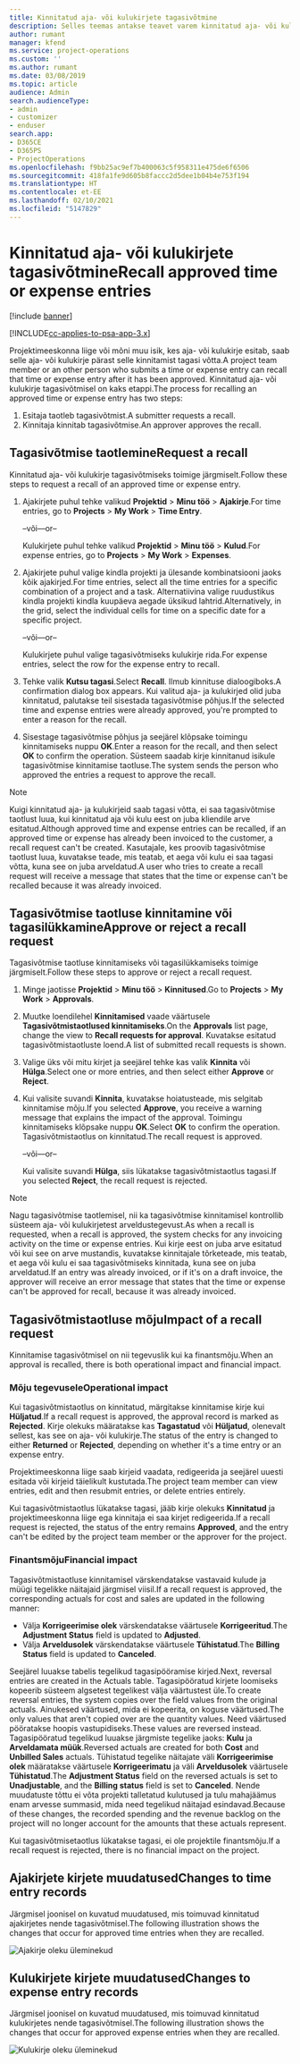 ```yaml
---
title: Kinnitatud aja- või kulukirjete tagasivõtmine
description: Selles teemas antakse teavet varem kinnitatud aja- või kulukirjete tagasivõtmise kohta.
author: rumant
manager: kfend
ms.service: project-operations
ms.custom: ''
ms.author: rumant
ms.date: 03/08/2019
ms.topic: article
audience: Admin
search.audienceType:
- admin
- customizer
- enduser
search.app:
- D365CE
- D365PS
- ProjectOperations
ms.openlocfilehash: f9bb25ac9ef7b400063c5f958311e475de6f6506
ms.sourcegitcommit: 418fa1fe9d605b8faccc2d5dee1b04b4e753f194
ms.translationtype: HT
ms.contentlocale: et-EE
ms.lasthandoff: 02/10/2021
ms.locfileid: "5147829"
---
```

# <a name="recall-approved-time-or-expense-entries"></a><span data-ttu-id="01501-103">Kinnitatud aja- või kulukirjete tagasivõtmine</span><span class="sxs-lookup"><span data-stu-id="01501-103">Recall approved time or expense entries</span></span>

[!include [banner](../includes/psa-now-project-operations.md)]

[!INCLUDE[cc-applies-to-psa-app-3.x](../includes/cc-applies-to-psa-app-3x.md)]

<span data-ttu-id="01501-104">Projektimeeskonna liige või mõni muu isik, kes aja- või kulukirje esitab, saab selle aja- või kulukirje pärast selle kinnitamist tagasi võtta.</span><span class="sxs-lookup"><span data-stu-id="01501-104">A project team member or an other person who submits a time or expense entry can recall that time or expense entry after it has been approved.</span></span> <span data-ttu-id="01501-105">Kinnitatud aja- või kulukirje tagasivõtmisel on kaks etappi.</span><span class="sxs-lookup"><span data-stu-id="01501-105">The process for recalling an approved time or expense entry has two steps:</span></span>

1. <span data-ttu-id="01501-106">Esitaja taotleb tagasivõtmist.</span><span class="sxs-lookup"><span data-stu-id="01501-106">A submitter requests a recall.</span></span>
2. <span data-ttu-id="01501-107">Kinnitaja kinnitab tagasivõtmise.</span><span class="sxs-lookup"><span data-stu-id="01501-107">An approver approves the recall.</span></span>

## <a name="request-a-recall"></a><span data-ttu-id="01501-108">Tagasivõtmise taotlemine</span><span class="sxs-lookup"><span data-stu-id="01501-108">Request a recall</span></span>

<span data-ttu-id="01501-109">Kinnitatud aja- või kulukirje tagasivõtmiseks toimige järgmiselt.</span><span class="sxs-lookup"><span data-stu-id="01501-109">Follow these steps to request a recall of an approved time or expense entry.</span></span>

1. <span data-ttu-id="01501-110">Ajakirjete puhul tehke valikud **Projektid** \> **Minu töö** \> **Ajakirje**.</span><span class="sxs-lookup"><span data-stu-id="01501-110">For time entries, go to **Projects** \> **My Work** \> **Time Entry**.</span></span>

    <span data-ttu-id="01501-111">–või–</span><span class="sxs-lookup"><span data-stu-id="01501-111">–or–</span></span>

    <span data-ttu-id="01501-112">Kulukirjete puhul tehke valikud **Projektid** \> **Minu töö** \> **Kulud**.</span><span class="sxs-lookup"><span data-stu-id="01501-112">For expense entries, go to **Projects** \> **My Work** \> **Expenses**.</span></span>

2. <span data-ttu-id="01501-113">Ajakirjete puhul valige kindla projekti ja ülesande kombinatsiooni jaoks kõik ajakirjed.</span><span class="sxs-lookup"><span data-stu-id="01501-113">For time entries, select all the time entries for a specific combination of a project and a task.</span></span> <span data-ttu-id="01501-114">Alternatiivina valige ruudustikus kindla projekti kindla kuupäeva aegade üksikud lahtrid.</span><span class="sxs-lookup"><span data-stu-id="01501-114">Alternatively, in the grid, select the individual cells for time on a specific date for a specific project.</span></span>

    <span data-ttu-id="01501-115">–või–</span><span class="sxs-lookup"><span data-stu-id="01501-115">–or–</span></span>

    <span data-ttu-id="01501-116">Kulukirjete puhul valige tagasivõtmiseks kulukirje rida.</span><span class="sxs-lookup"><span data-stu-id="01501-116">For expense entries, select the row for the expense entry to recall.</span></span>

3. <span data-ttu-id="01501-117">Tehke valik **Kutsu tagasi**.</span><span class="sxs-lookup"><span data-stu-id="01501-117">Select **Recall**.</span></span> <span data-ttu-id="01501-118">Ilmub kinnituse dialoogiboks.</span><span class="sxs-lookup"><span data-stu-id="01501-118">A confirmation dialog box appears.</span></span> <span data-ttu-id="01501-119">Kui valitud aja- ja kulukirjed olid juba kinnitatud, palutakse teil sisestada tagasivõtmise põhjus.</span><span class="sxs-lookup"><span data-stu-id="01501-119">If the selected time and expense entries were already approved, you're prompted to enter a reason for the recall.</span></span>
4. <span data-ttu-id="01501-120">Sisestage tagasivõtmise põhjus ja seejärel klõpsake toimingu kinnitamiseks nuppu **OK**.</span><span class="sxs-lookup"><span data-stu-id="01501-120">Enter a reason for the recall, and then select **OK** to confirm the operation.</span></span> <span data-ttu-id="01501-121">Süsteem saadab kirje kinnitanud isikule tagasivõtmise kinnitamise taotluse.</span><span class="sxs-lookup"><span data-stu-id="01501-121">The system sends the person who approved the entries a request to approve the recall.</span></span>

> [!NOTE]
> <span data-ttu-id="01501-122">Kuigi kinnitatud aja- ja kulukirjeid saab tagasi võtta, ei saa tagasivõtmise taotlust luua, kui kinnitatud aja või kulu eest on juba kliendile arve esitatud.</span><span class="sxs-lookup"><span data-stu-id="01501-122">Although approved time and expense entries can be recalled, if an approved time or expense has already been invoiced to the customer, a recall request can't be created.</span></span> <span data-ttu-id="01501-123">Kasutajale, kes proovib tagasivõtmise taotlust luua, kuvatakse teade, mis teatab, et aega või kulu ei saa tagasi võtta, kuna see on juba arveldatud.</span><span class="sxs-lookup"><span data-stu-id="01501-123">A user who tries to create a recall request will receive a message that states that the time or expense can't be recalled because it was already invoiced.</span></span>

## <a name="approve-or-reject-a-recall-request"></a><span data-ttu-id="01501-124">Tagasivõtmise taotluse kinnitamine või tagasilükkamine</span><span class="sxs-lookup"><span data-stu-id="01501-124">Approve or reject a recall request</span></span>

<span data-ttu-id="01501-125">Tagasivõtmise taotluse kinnitamiseks või tagasilükkamiseks toimige järgmiselt.</span><span class="sxs-lookup"><span data-stu-id="01501-125">Follow these steps to approve or reject a recall request.</span></span>

1. <span data-ttu-id="01501-126">Minge jaotisse **Projektid** \> **Minu töö** \> **Kinnitused**.</span><span class="sxs-lookup"><span data-stu-id="01501-126">Go to **Projects** \> **My Work** \> **Approvals**.</span></span>
2. <span data-ttu-id="01501-127">Muutke loendilehel **Kinnitamised** vaade väärtusele **Tagasivõtmistaotlused kinnitamiseks**.</span><span class="sxs-lookup"><span data-stu-id="01501-127">On the **Approvals** list page, change the view to **Recall requests for approval**.</span></span> <span data-ttu-id="01501-128">Kuvatakse esitatud tagasivõtmistaotluste loend.</span><span class="sxs-lookup"><span data-stu-id="01501-128">A list of submitted recall requests is shown.</span></span>
3. <span data-ttu-id="01501-129">Valige üks või mitu kirjet ja seejärel tehke kas valik **Kinnita** või **Hülga**.</span><span class="sxs-lookup"><span data-stu-id="01501-129">Select one or more entries, and then select either **Approve** or **Reject**.</span></span>
4. <span data-ttu-id="01501-130">Kui valisite suvandi **Kinnita**, kuvatakse hoiatusteade, mis selgitab kinnitamise mõju.</span><span class="sxs-lookup"><span data-stu-id="01501-130">If you selected **Approve**, you receive a warning message that explains the impact of the approval.</span></span> <span data-ttu-id="01501-131">Toimingu kinnitamiseks klõpsake nuppu **OK**.</span><span class="sxs-lookup"><span data-stu-id="01501-131">Select **OK** to confirm the operation.</span></span> <span data-ttu-id="01501-132">Tagasivõtmistaotlus on kinnitatud.</span><span class="sxs-lookup"><span data-stu-id="01501-132">The recall request is approved.</span></span>

    <span data-ttu-id="01501-133">–või–</span><span class="sxs-lookup"><span data-stu-id="01501-133">–or–</span></span>

    <span data-ttu-id="01501-134">Kui valisite suvandi **Hülga**, siis lükatakse tagasivõtmistaotlus tagasi.</span><span class="sxs-lookup"><span data-stu-id="01501-134">If you selected **Reject**, the recall request is rejected.</span></span>

> [!NOTE]
> <span data-ttu-id="01501-135">Nagu tagasivõtmise taotlemisel, nii ka tagasivõtmise kinnitamisel kontrollib süsteem aja- või kulukirjetest arveldustegevust.</span><span class="sxs-lookup"><span data-stu-id="01501-135">As when a recall is requested, when a recall is approved, the system checks for any invoicing activity on the time or expense entries.</span></span> <span data-ttu-id="01501-136">Kui kirje eest on juba arve esitatud või kui see on arve mustandis, kuvatakse kinnitajale tõrketeade, mis teatab, et aega või kulu ei saa tagasivõtmiseks kinnitada, kuna see on juba arveldatud.</span><span class="sxs-lookup"><span data-stu-id="01501-136">If an entry was already invoiced, or if it's on a draft invoice, the approver will receive an error message that states that the time or expense can't be approved for recall, because it was already invoiced.</span></span>

## <a name="impact-of-a-recall-request"></a><span data-ttu-id="01501-137">Tagasivõtmistaotluse mõju</span><span class="sxs-lookup"><span data-stu-id="01501-137">Impact of a recall request</span></span>

<span data-ttu-id="01501-138">Kinnitamise tagasivõtmisel on nii tegevuslik kui ka finantsmõju.</span><span class="sxs-lookup"><span data-stu-id="01501-138">When an approval is recalled, there is both operational impact and financial impact.</span></span>

### <a name="operational-impact"></a><span data-ttu-id="01501-139">Mõju tegevusele</span><span class="sxs-lookup"><span data-stu-id="01501-139">Operational impact</span></span>

<span data-ttu-id="01501-140">Kui tagasivõtmistaotlus on kinnitatud, märgitakse kinnitamise kirje kui **Hüljatud**.</span><span class="sxs-lookup"><span data-stu-id="01501-140">If a recall request is approved, the approval record is marked as **Rejected**.</span></span> <span data-ttu-id="01501-141">Kirje olekuks määratakse kas **Tagastatud** või **Hüljatud**, olenevalt sellest, kas see on aja- või kulukirje.</span><span class="sxs-lookup"><span data-stu-id="01501-141">The status of the entry is changed to either **Returned** or **Rejected**, depending on whether it's a time entry or an expense entry.</span></span>

<span data-ttu-id="01501-142">Projektimeeskonna liige saab kirjeid vaadata, redigeerida ja seejärel uuesti esitada või kirjeid täielikult kustutada.</span><span class="sxs-lookup"><span data-stu-id="01501-142">The project team member can view entries, edit and then resubmit entries, or delete entries entirely.</span></span>

<span data-ttu-id="01501-143">Kui tagasivõtmistaotlus lükatakse tagasi, jääb kirje olekuks **Kinnitatud** ja projektimeeskonna liige ega kinnitaja ei saa kirjet redigeerida.</span><span class="sxs-lookup"><span data-stu-id="01501-143">If a recall request is rejected, the status of the entry remains **Approved**, and the entry can't be edited by the project team member or the approver for the project.</span></span>

### <a name="financial-impact"></a><span data-ttu-id="01501-144">Finantsmõju</span><span class="sxs-lookup"><span data-stu-id="01501-144">Financial impact</span></span>

<span data-ttu-id="01501-145">Tagasivõtmistaotluse kinnitamisel värskendatakse vastavaid kulude ja müügi tegelikke näitajaid järgmisel viisil.</span><span class="sxs-lookup"><span data-stu-id="01501-145">If a recall request is approved, the corresponding actuals for cost and sales are updated in the following manner:</span></span>

- <span data-ttu-id="01501-146">Välja **Korrigeerimise olek** värskendatakse väärtusele **Korrigeeritud**.</span><span class="sxs-lookup"><span data-stu-id="01501-146">The **Adjustment Status** field is updated to **Adjusted**.</span></span>
- <span data-ttu-id="01501-147">Välja **Arveldusolek** värskendatakse väärtusele **Tühistatud**.</span><span class="sxs-lookup"><span data-stu-id="01501-147">The **Billing Status** field is updated to **Canceled**.</span></span>

<span data-ttu-id="01501-148">Seejärel luuakse tabelis tegelikud tagasipööramise kirjed.</span><span class="sxs-lookup"><span data-stu-id="01501-148">Next, reversal entries are created in the Actuals table.</span></span> <span data-ttu-id="01501-149">Tagasipööratud kirjete loomiseks kopeerib süsteem algsetest tegelikest välja väärtustest üle.</span><span class="sxs-lookup"><span data-stu-id="01501-149">To create reversal entries, the system copies over the field values from the original actuals.</span></span> <span data-ttu-id="01501-150">Ainukesed väärtused, mida ei kopeerita, on koguse väärtused.</span><span class="sxs-lookup"><span data-stu-id="01501-150">The only values that aren't copied over are the quantity values.</span></span> <span data-ttu-id="01501-151">Need väärtused pööratakse hoopis vastupidiseks.</span><span class="sxs-lookup"><span data-stu-id="01501-151">These values are reversed instead.</span></span> <span data-ttu-id="01501-152">Tagasipööratud tegelikud luuakse järgmiste tegelike jaoks: **Kulu** ja **Arveldamata müük**.</span><span class="sxs-lookup"><span data-stu-id="01501-152">Reversed actuals are created for both **Cost** and **Unbilled Sales** actuals.</span></span> <span data-ttu-id="01501-153">Tühistatud tegelike näitajate väli **Korrigeerimise olek** määratakse väärtusele **Korrigeerimatu** ja väli **Arveldusolek** väärtusele **Tühistatud**.</span><span class="sxs-lookup"><span data-stu-id="01501-153">The **Adjustment Status** field on the reversed actuals is set to **Unadjustable**, and the **Billing status** field is set to **Canceled**.</span></span> <span data-ttu-id="01501-154">Nende muudatuste tõttu ei võta projekti talletatud kulutused ja tulu mahajäämus enam arvesse summasid, mida need tegelikud näitajad esindavad.</span><span class="sxs-lookup"><span data-stu-id="01501-154">Because of these changes, the recorded spending and the revenue backlog on the project will no longer account for the amounts that these actuals represent.</span></span>

<span data-ttu-id="01501-155">Kui tagasivõtmisetaotlus lükatakse tagasi, ei ole projektile finantsmõju.</span><span class="sxs-lookup"><span data-stu-id="01501-155">If a recall request is rejected, there is no financial impact on the project.</span></span>

## <a name="changes-to-time-entry-records"></a><span data-ttu-id="01501-156">Ajakirjete kirjete muudatused</span><span class="sxs-lookup"><span data-stu-id="01501-156">Changes to time entry records</span></span>

<span data-ttu-id="01501-157">Järgmisel joonisel on kuvatud muudatused, mis toimuvad kinnitatud ajakirjetes nende tagasivõtmisel.</span><span class="sxs-lookup"><span data-stu-id="01501-157">The following illustration shows the changes that occur for approved time entries when they are recalled.</span></span>

![Ajakirje oleku üleminekud](media/TimeEntryStateTransitions.png)

## <a name="changes-to-expense-entry-records"></a><span data-ttu-id="01501-159">Kulukirjete kirjete muudatused</span><span class="sxs-lookup"><span data-stu-id="01501-159">Changes to expense entry records</span></span>

<span data-ttu-id="01501-160">Järgmisel joonisel on kuvatud muudatused, mis toimuvad kinnitatud kulukirjetes nende tagasivõtmisel.</span><span class="sxs-lookup"><span data-stu-id="01501-160">The following illustration shows the changes that occur for approved expense entries when they are recalled.</span></span>

![Kulukirje oleku üleminekud](media/ExpenseEntryStateTransitions.png)
